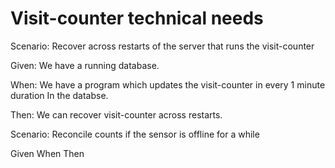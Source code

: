 # Visit-counter technical needs

Scenario: Recover across restarts of the server
that runs the visit-counter

  Given: We have a running database.
  
  When: We have a program which updates 
  the visit-counter in every 1 minute duration
  In the databse.
  
  Then: We can recover visit-counter across restarts.

Scenario: Reconcile counts if the sensor is offline for a while

  Given
  When
  Then
